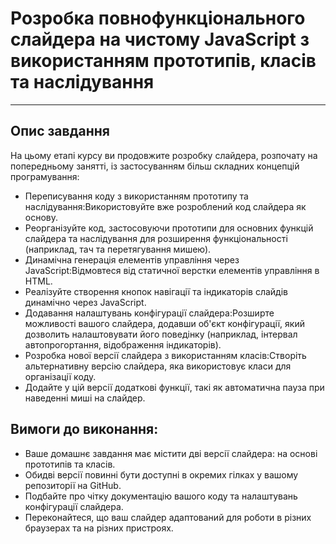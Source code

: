 # Розробка повнофункціонального слайдера на чистому JavaScript з використанням прототипів, класів та наслідування<br>
___

## Опис завдання

На цьому етапі курсу ви продовжите розробку слайдера, розпочату на попередньому занятті, із застосуванням більш складних концепцій програмування:

- Переписування коду з використанням прототипу та наслідування:Використовуйте вже розроблений код слайдера як основу.
- Реорганізуйте код, застосовуючи прототипи для основних функцій слайдера та наслідування для розширення функціональності (наприклад, тач та перетягування мишею).
- Динамічна генерація елементів управління через JavaScript:Відмовтеся від статичної верстки елементів управління в HTML.
- Реалізуйте створення кнопок навігації та індикаторів слайдів динамічно через JavaScript.
- Додавання налаштувань конфігурації слайдера:Розширте можливості вашого слайдера, додавши об'єкт конфігурації, який дозволить налаштовувати його поведінку (наприклад, інтервал автопрогортання, відображення індикаторів).
- Розробка нової версії слайдера з використанням класів:Створіть альтернативну версію слайдера, яка використовує класи для організації коду.
- Додайте у цій версії додаткові функції, такі як автоматична пауза при наведенні миші на слайдер.

## Вимоги до виконання:

- Ваше домашнє завдання має містити дві версії слайдера: на основі прототипів та класів.
- Обидві версії повинні бути доступні в окремих гілках у вашому репозиторії на GitHub.
- Подбайте про чітку документацію вашого коду та налаштувань конфігурації слайдера.
- Переконайтеся, що ваш слайдер адаптований для роботи в різних браузерах та на різних пристроях.